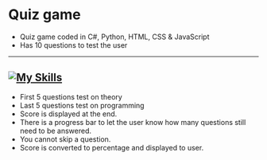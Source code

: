 # Quiz game
- Quiz game coded in C#, Python, HTML, CSS & JavaScript 
- Has 10 questions to test the user
---
## [![My Skills](https://skills.thijs.gg/icons?i=python,cs,html,css,js)](https://skills.thijs.gg)
- First 5 questions test on theory 
- Last 5 questions test on programming
- Score is displayed at the end.
- There is a progress bar to let the user know how many questions still need to be answered.
- You cannot skip a question.
- Score is converted to percentage and displayed to user.
